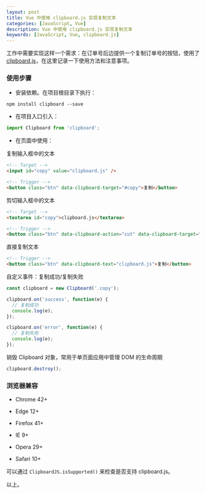 ```yaml
---
layout: post
title: Vue 中使用 clipboard.js 实现复制文本
categories: [JavaScript, Vue]
description: Vue 中使用 clipboard.js 实现复制文本
keywords: [JavaScript, Vue, clipboard.js]
---
```


工作中需要实现这样一个需求：在订单号后边提供一个复制订单号的按钮，使用了 [clipboard.js](https://github.com/zenorocha/clipboard.js.git)，在这里记录一下使用方法和注意事项。

### 使用步骤

- 安装依赖。在项目根目录下执行：

```
npm install clipboard --save
```

- 在项目入口引入：

```js
import Clipboard from 'clipboard';
```

- 在页面中使用：

复制输入框中的文本

```html
<!-- Target -->
<input id="copy" value="clipboard.js" />

<!-- Trigger -->
<button class="btn" data-clipboard-target="#copy">复制</button>
```

剪切输入框中的文本

```html
<!-- Target -->
<textarea id="copy">clipboard.js</textarea>

<!-- Trigger -->
<button class="btn" data-clipboard-action="cut" data-clipboard-target="#copy">剪切</button>
```

直接复制文本

```html
<!-- Trigger -->
<button class="btn" data-clipboard-text="clipboard.js">复制</button>
```

自定义事件：复制成功/复制失败

```js
const clipboard = new Clipboard('.copy');

clipboard.on('success', function(e) {
  // 复制成功
  console.log(e);
});

clipboard.on('error', function(e) {
  // 复制失败
  console.log(e);
});
```

销毁 Clipboard 对象，常用于单页面应用中管理 DOM 的生命周期

```js
clipboard.destroy();
```

### 浏览器兼容

- Chrome 42+

- Edge 12+
 
- Firefox 41+

- IE 9+

- Opera 29+

- Safari 10+

可以通过 `ClipboardJS.isSupported()` 来检查是否支持 clipboard.js。

以上。
